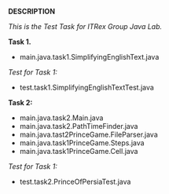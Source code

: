 **DESCRIPTION**

_This is the Test Task for ITRex Group Java Lab._

**Task 1.**
- main.java.task1.SimplifyingEnglishText.java

*Test for Task 1:*
- test.task1.SimplifyingEnglishTextTest.java

**Task 2:**
- main.java.task2.Main.java
- main.java.task2.PathTimeFinder.java
- main.java.tast2PrinceGame.FileParser.java
- main.java.task1PrinceGame.Steps.java
- main.java.task1PrinceGame.Cell.java

*Test for Task 1:*
- test.task2.PrinceOfPersiaTest.java